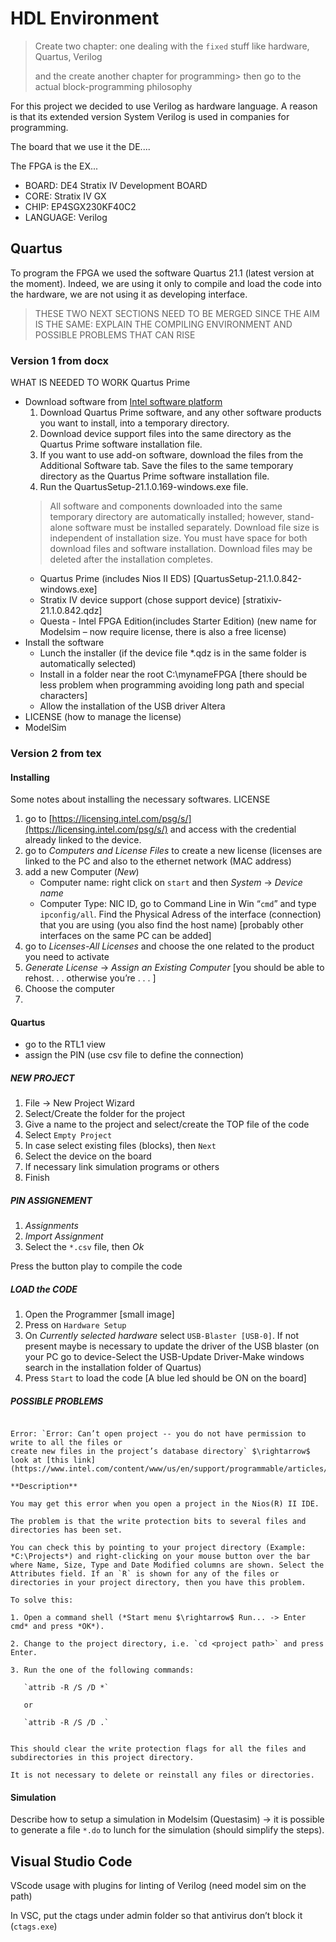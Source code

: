 # HDL Environment

> Create two chapter:
> one dealing with the `fixed` stuff like hardware, Quartus, Verilog
> 
> and the create another chapter for programming> 
> then go to the actual block-programming philosophy


For this project we decided to use Verilog as hardware language. A reason is that its extended version System Verilog is used in companies for programming.

The board that we use it the DE....

The FPGA is the EX...

- BOARD: DE4 Stratix IV Development BOARD
- CORE: Stratix IV GX
- CHIP: EP4SGX230KF40C2
- LANGUAGE: Verilog


## Quartus

To program the FPGA we used the software Quartus 21.1 (latest version at the moment). Indeed, we are using it only to compile and load the code into the hardware, we are not using it as developing interface.



> THESE TWO NEXT SECTIONS NEED TO BE MERGED SINCE THE AIM IS THE SAME: EXPLAIN THE COMPILING ENVIRONMENT AND POSSIBLE PROBLEMS THAT CAN RISE

### Version 1 from docx

WHAT IS NEEDED TO WORK
Quartus Prime
 - Download software from [Intel software platform](https://fpgasoftware.intel.com/?edition=standard)
   1. Download Quartus Prime software, and any other software products you want to install, into a temporary directory.
   2. Download device support files into the same directory as the Quartus Prime software installation file.
   3. If you want to use add-on software, download the files from the Additional Software tab. Save the files to the same temporary directory as the Quartus Prime software installation file.
   4. Run the QuartusSetup-21.1.0.169-windows.exe file.
   > All software and components downloaded into the same temporary directory are automatically installed; however, stand-alone software must be installed separately.
   > Download file size is independent of installation size. You must have space for both download files and software installation. Download files may be deleted after the installation completes.
   - Quartus Prime (includes Nios II EDS) [QuartusSetup-21.1.0.842-windows.exe]
   - Stratix IV device support (chose support device) [stratixiv-21.1.0.842.qdz]
   - Questa - Intel FPGA Edition(includes Starter Edition) (new name for Modelsim – now require license, there is also a free license)
 - Install the software
   - Lunch the installer (if the device file *.qdz is in the same folder is automatically selected)
   - Install in a folder near the root C:\mynameFPGA [there should be less problem when programming avoiding long path and special characters]
   - Allow the installation of the USB driver Altera
 - LICENSE (how to manage the license)
 - ModelSim


### Version 2 from tex

#### Installing

Some notes about installing the necessary softwares.
LICENSE
1. go to [https://licensing.intel.com/psg/s/](https://licensing.intel.com/psg/s/) and access with the credential already linked to the device.
2. go to *Computers and License Files* to create a new license (licenses are linked to the PC and also to the
ethernet network (MAC address)
3. add a new Computer (*New*)
   - Computer name: right click on `start` and then *System* $\rightarrow$ *Device name*
   - Computer Type: NIC ID, go to Command Line in Win “`cmd`” and type `ipconfig/all`. Find the Physical Adress of the interface (connection) that you are using (you also find the host name) [probably other interfaces on the same PC can be added]
4. go to *Licenses-All Licenses* and choose the one related to the product you need to activate
5. *Generate License* $\rightarrow$ *Assign an Existing Computer* [you should be able to rehost. . . otherwise you’re . . . ]
6. Choose the computer
7.

#### Quartus

- go to the RTL1 view
- assign the PIN (use csv file to define the connection)
  
##### NEW PROJECT
1. File $\rightarrow$ New Project Wizard
2. Select/Create the folder for the project
3. Give a name to the project and select/create the TOP file of the code
4. Select `Empty Project`
5. In case select existing files (blocks), then `Next`
6. Select the device on the board
7. If necessary link simulation programs or others
8. Finish

##### PIN ASSIGNEMENT
1. *Assignments*
2. *Import Assignment*
3. Select the `*.csv` file, then *Ok*

Press the button play to compile the code

##### LOAD the CODE
1. Open the Programmer [small image]
2. Press on `Hardware Setup`
3. On *Currently selected hardware* select `USB-Blaster [USB-0]`. If not present maybe is necessary to update the driver of the USB blaster (on your PC go to device-Select the USB-Update Driver-Make windows search
in the installation folder of Quartus)
4. Press `Start` to load the code [A blue led should be ON on the board]

##### POSSIBLE PROBLEMS


```{important}

Error: `Error: Can’t open project -- you do not have permission to write to all the files or
create new files in the project’s database directory` $\rightarrow$ look at [this link](https://www.intel.com/content/www/us/en/support/programmable/articles/000084612.html)

**Description**

You may get this error when you open a project in the Nios(R) II IDE.

The problem is that the write protection bits to several files and directories has been set.

You can check this by pointing to your project directory (Example: *C:\Projects*) and right-clicking on your mouse button over the bar where Name, Size, Type and Date Modified columns are shown. Select the Attributes field. If an `R` is shown for any of the files or directories in your project directory, then you have this problem.

To solve this:

1. Open a command shell (*Start menu $\rightarrow$ Run... -> Enter cmd* and press *OK*).

2. Change to the project directory, i.e. `cd <project path>` and press Enter.

3. Run the one of the following commands:

   `attrib -R /S /D *`

   or

   `attrib -R /S /D .`


This should clear the write protection flags for all the files and subdirectories in this project directory.

It is not necessary to delete or reinstall any files or directories.
```





#### Simulation
Describe how to setup a simulation in Modelsim (Questasim)
$\rightarrow$ it is possible to generate a file `*.do` to lunch for the simulation (should simplify the steps).


## Visual Studio Code

VScode usage with plugins for linting of Verilog (need model sim on the path)


In VSC, put the ctags under admin folder so that antivirus don’t block it (`ctags.exe`)

